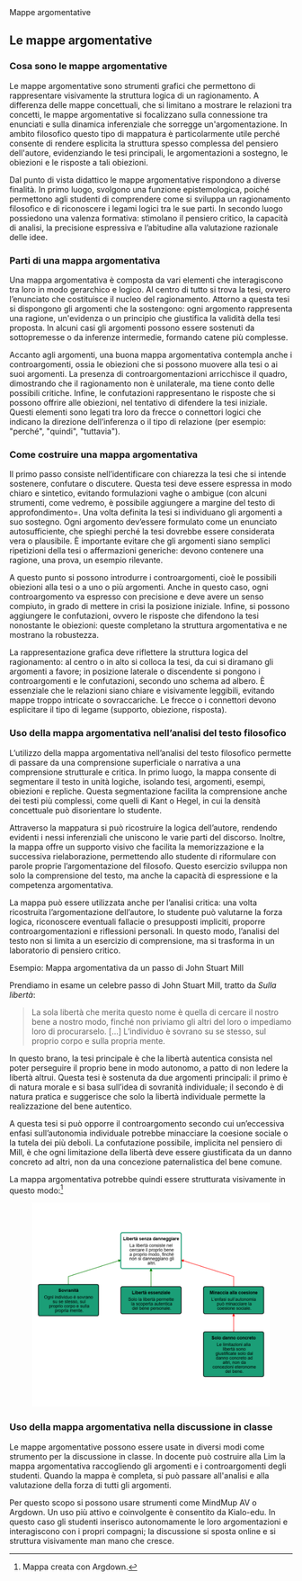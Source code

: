<link rel="stylesheet" href="../assets/style.css">

<div class="button orange">
Mappe argomentative
</div>

## Le mappe argomentative

### Cosa sono le mappe argomentative

Le mappe argomentative sono strumenti grafici che permettono di rappresentare visivamente la struttura logica di un ragionamento. A differenza delle mappe concettuali, che si limitano a mostrare le relazioni tra concetti, le mappe argomentative si focalizzano sulla connessione tra enunciati e sulla dinamica inferenziale che sorregge un'argomentazione. In ambito filosofico questo tipo di mappatura è particolarmente utile perché consente di rendere esplicita la struttura spesso complessa del pensiero dell'autore, evidenziando le tesi principali, le argomentazioni a sostegno, le obiezioni e le risposte a tali obiezioni.

Dal punto di vista didattico le mappe argomentative rispondono a diverse finalità. In primo luogo, svolgono una funzione epistemologica, poiché permettono agli studenti di comprendere come si sviluppa un ragionamento filosofico e di riconoscere i legami logici tra le sue parti. In secondo luogo possiedono una valenza formativa: stimolano il pensiero critico, la capacità di analisi, la precisione espressiva e l’abitudine alla valutazione razionale delle idee.

### Parti di una mappa argomentativa

Una mappa argomentativa è composta da vari elementi che interagiscono tra loro in modo gerarchico e logico. Al centro di tutto si trova la tesi, ovvero l’enunciato che costituisce il nucleo del ragionamento. Attorno a questa tesi si dispongono gli argomenti che la sostengono: ogni argomento rappresenta una ragione, un'evidenza o un principio che giustifica la validità della tesi proposta. In alcuni casi gli argomenti possono essere sostenuti da sottopremesse o da inferenze intermedie, formando catene più complesse.

Accanto agli argomenti, una buona mappa argomentativa contempla anche i controargomenti, ossia le obiezioni che si possono muovere alla tesi o ai suoi argomenti. La presenza di controargomentazioni arricchisce il quadro, dimostrando che il ragionamento non è unilaterale, ma tiene conto delle possibili critiche. Infine, le confutazioni rappresentano le risposte che si possono offrire alle obiezioni, nel tentativo di difendere la tesi iniziale. Questi elementi sono legati tra loro da frecce o connettori logici che indicano la direzione dell’inferenza o il tipo di relazione (per esempio: "perché", "quindi", "tuttavia").

### Come costruire una mappa argomentativa

Il primo passo consiste nell’identificare con chiarezza la tesi che si intende sostenere, confutare o discutere. Questa tesi deve essere espressa in modo chiaro e sintetico, evitando formulazioni vaghe o ambigue (con alcuni strumenti, come vedremo, è possibile aggiungere a margine del testo di approfondimento=. Una volta definita la tesi si individuano gli argomenti a suo sostegno. Ogni argomento dev’essere formulato come un enunciato autosufficiente, che spieghi perché la tesi dovrebbe essere considerata vera o plausibile. È importante evitare che gli argomenti siano semplici ripetizioni della tesi o affermazioni generiche: devono contenere una ragione, una prova, un esempio rilevante.

A questo punto si possono introdurre i controargomenti, cioè le possibili obiezioni alla tesi o a uno o più argomenti. Anche in questo caso, ogni controargomento va espresso con precisione e deve avere un senso compiuto, in grado di mettere in crisi la posizione iniziale. Infine, si possono aggiungere le confutazioni, ovvero le risposte che difendono la tesi nonostante le obiezioni: queste completano la struttura argomentativa e ne mostrano la robustezza.

La rappresentazione grafica deve riflettere la struttura logica del ragionamento: al centro o in alto si colloca la tesi, da cui si diramano gli argomenti a favore; in posizione laterale o discendente si pongono i controargomenti e le confutazioni, secondo uno schema ad albero. È essenziale che le relazioni siano chiare e visivamente leggibili, evitando mappe troppo intricate o sovraccariche. Le frecce o i connettori devono esplicitare il tipo di legame (supporto, obiezione, risposta).

### Uso della mappa argomentativa nell’analisi del testo filosofico

L’utilizzo della mappa argomentativa nell’analisi del testo filosofico permette di passare da una comprensione superficiale o narrativa a una comprensione strutturale e critica. In primo luogo, la mappa consente di segmentare il testo in unità logiche, isolando tesi, argomenti, esempi, obiezioni e repliche. Questa segmentazione facilita la comprensione anche dei testi più complessi, come quelli di Kant o Hegel, in cui la densità concettuale può disorientare lo studente.

Attraverso la mappatura si può ricostruire la logica dell’autore, rendendo evidenti i nessi inferenziali che uniscono le varie parti del discorso. Inoltre, la mappa offre un supporto visivo che facilita la memorizzazione e la successiva rielaborazione, permettendo allo studente di riformulare con parole proprie l’argomentazione del filosofo. Questo esercizio sviluppa non solo la comprensione del testo, ma anche la capacità di espressione e la competenza argomentativa.

La mappa può essere utilizzata anche per l’analisi critica: una volta ricostruita l’argomentazione dell’autore, lo studente può valutarne la forza logica, riconoscere eventuali fallacie o presupposti impliciti, proporre controargomentazioni e riflessioni personali. In questo modo, l’analisi del testo non si limita a un esercizio di comprensione, ma si trasforma in un laboratorio di pensiero critico.


Esempio: Mappa argomentativa da un passo di John Stuart Mill

Prendiamo in esame un celebre passo di John Stuart Mill, tratto da _Sulla libertà_:

>La sola libertà che merita questo nome è quella di cercare il nostro bene a nostro modo, finché non priviamo gli altri del loro o impediamo loro di procurarselo. [...] L’individuo è sovrano su se stesso, sul proprio corpo e sulla propria mente.

In questo brano, la tesi principale è che la libertà autentica consista nel poter perseguire il proprio bene in modo autonomo, a patto di non ledere la libertà altrui. Questa tesi è sostenuta da due argomenti principali: il primo è di natura morale e si basa sull’idea di sovranità individuale; il secondo è di natura pratica e suggerisce che solo la libertà individuale permette la realizzazione del bene autentico.

A questa tesi si può opporre il controargomento secondo cui un’eccessiva enfasi sull’autonomia individuale potrebbe minacciare la coesione sociale o la tutela dei più deboli. La confutazione possibile, implicita nel pensiero di Mill, è che ogni limitazione della libertà deve essere giustificata da un danno concreto ad altri, non da una concezione paternalistica del bene comune.

La mappa argomentativa potrebbe quindi essere strutturata visivamente in questo modo:[^1]

<figure>
 <img src="immagini/mill.png">
</figure>


### Uso della mappa argomentativa nella discussione in classe

Le mappe argomentative possono essere usate in diversi modi come strumento per la discussione in classe. In docente può costruire alla Lim la mappa argomentativa raccogliendo gli argomenti e i controargomenti degli studenti. Quando la mappa è completa, si può passare all'analisi e alla valutazione della forza di tutti gli argomenti.

Per questo scopo si possono usare strumenti come MindMup AV o Argdown. Un uso più attivo e coinvolgente è consentito da Kialo-edu. In questo caso gli studenti inserisco autonomamente le loro argomentazioni e interagiscono con i propri compagni; la discussione si sposta online e si struttura visivamente man mano che cresce. 




[^1]: Mappa creata con Argdown.




